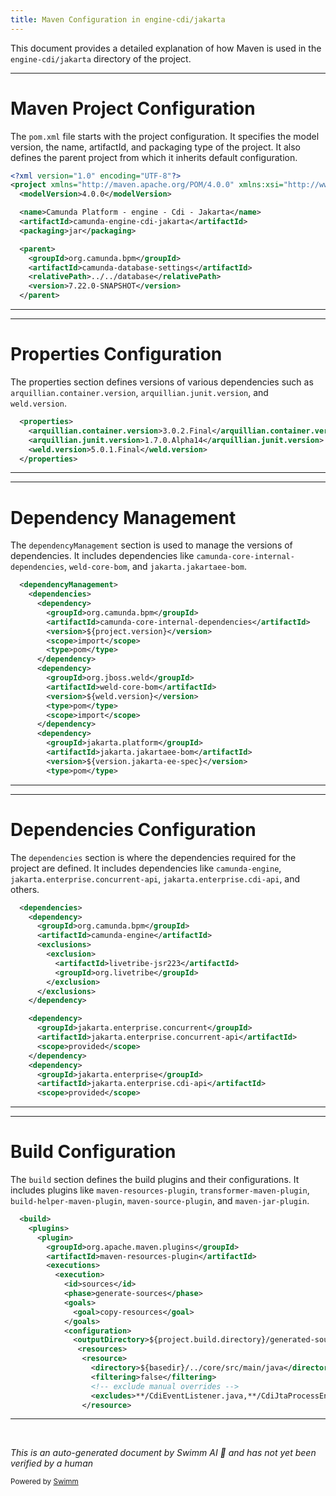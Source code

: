 ```yaml
---
title: Maven Configuration in engine-cdi/jakarta
---
```

This document provides a detailed explanation of how Maven is used in the `engine-cdi/jakarta` directory of the project.

<SwmSnippet path="/engine-cdi/jakarta/pom.xml" line="1">

---

# Maven Project Configuration

The `pom.xml` file starts with the project configuration. It specifies the model version, the name, artifactId, and packaging type of the project. It also defines the parent project from which it inherits default configuration.

```xml
<?xml version="1.0" encoding="UTF-8"?>
<project xmlns="http://maven.apache.org/POM/4.0.0" xmlns:xsi="http://www.w3.org/2001/XMLSchema-instance" xsi:schemaLocation="http://maven.apache.org/POM/4.0.0 http://maven.apache.org/maven-v4_0_0.xsd">
  <modelVersion>4.0.0</modelVersion>

  <name>Camunda Platform - engine - Cdi - Jakarta</name>
  <artifactId>camunda-engine-cdi-jakarta</artifactId>
  <packaging>jar</packaging>

  <parent>
    <groupId>org.camunda.bpm</groupId>
    <artifactId>camunda-database-settings</artifactId>
    <relativePath>../../database</relativePath>
    <version>7.22.0-SNAPSHOT</version>
  </parent>
```

---

</SwmSnippet>

<SwmSnippet path="/engine-cdi/jakarta/pom.xml" line="16">

---

# Properties Configuration

The properties section defines versions of various dependencies such as `arquillian.container.version`, `arquillian.junit.version`, and `weld.version`.

```xml
  <properties>
    <arquillian.container.version>3.0.2.Final</arquillian.container.version>
    <arquillian.junit.version>1.7.0.Alpha14</arquillian.junit.version>
    <weld.version>5.0.1.Final</weld.version>
  </properties>
```

---

</SwmSnippet>

<SwmSnippet path="/engine-cdi/jakarta/pom.xml" line="22">

---

# Dependency Management

The `dependencyManagement` section is used to manage the versions of dependencies. It includes dependencies like `camunda-core-internal-dependencies`, `weld-core-bom`, and `jakarta.jakartaee-bom`.

```xml
  <dependencyManagement>
    <dependencies>
      <dependency>
        <groupId>org.camunda.bpm</groupId>
        <artifactId>camunda-core-internal-dependencies</artifactId>
        <version>${project.version}</version>
        <scope>import</scope>
        <type>pom</type>
      </dependency>
      <dependency>
        <groupId>org.jboss.weld</groupId>
        <artifactId>weld-core-bom</artifactId>
        <version>${weld.version}</version>
        <type>pom</type>
        <scope>import</scope>
      </dependency>
      <dependency>
        <groupId>jakarta.platform</groupId>
        <artifactId>jakarta.jakartaee-bom</artifactId>
        <version>${version.jakarta-ee-spec}</version>
        <type>pom</type>
```

---

</SwmSnippet>

<SwmSnippet path="/engine-cdi/jakarta/pom.xml" line="48">

---

# Dependencies Configuration

The `dependencies` section is where the dependencies required for the project are defined. It includes dependencies like `camunda-engine`, `jakarta.enterprise.concurrent-api`, `jakarta.enterprise.cdi-api`, and others.

```xml
  <dependencies>
    <dependency>
      <groupId>org.camunda.bpm</groupId>
      <artifactId>camunda-engine</artifactId>
      <exclusions>
        <exclusion>
          <artifactId>livetribe-jsr223</artifactId>
          <groupId>org.livetribe</groupId>
        </exclusion>
      </exclusions>
    </dependency>

    <dependency>
      <groupId>jakarta.enterprise.concurrent</groupId>
      <artifactId>jakarta.enterprise.concurrent-api</artifactId>
      <scope>provided</scope>
    </dependency>
    <dependency>
      <groupId>jakarta.enterprise</groupId>
      <artifactId>jakarta.enterprise.cdi-api</artifactId>
      <scope>provided</scope>
```

---

</SwmSnippet>

<SwmSnippet path="/engine-cdi/jakarta/pom.xml" line="150">

---

# Build Configuration

The `build` section defines the build plugins and their configurations. It includes plugins like `maven-resources-plugin`, `transformer-maven-plugin`, `build-helper-maven-plugin`, `maven-source-plugin`, and `maven-jar-plugin`.

```xml
  <build>
    <plugins>
      <plugin>
        <groupId>org.apache.maven.plugins</groupId>
        <artifactId>maven-resources-plugin</artifactId>
        <executions>
          <execution>
            <id>sources</id>
            <phase>generate-sources</phase>
            <goals>
              <goal>copy-resources</goal>
            </goals>
            <configuration>
              <outputDirectory>${project.build.directory}/generated-sources/jakarta</outputDirectory>
               <resources>
                <resource>
                  <directory>${basedir}/../core/src/main/java</directory>
                  <filtering>false</filtering>
                  <!-- exclude manual overrides -->
                  <excludes>**/CdiEventListener.java,**/CdiJtaProcessEngineConfiguration.java</excludes>
                </resource>
```

---

</SwmSnippet>

&nbsp;

*This is an auto-generated document by Swimm AI 🌊 and has not yet been verified by a human*

<SwmMeta version="3.0.0" repo-id="Z2l0aHViJTNBJTNBQ2l0aS1jYW11bmRhJTNBJTNBZ2lsYWRuYXZvdA==" repo-name="Citi-camunda" doc-type="build-tool"><sup>Powered by [Swimm](/)</sup></SwmMeta>
